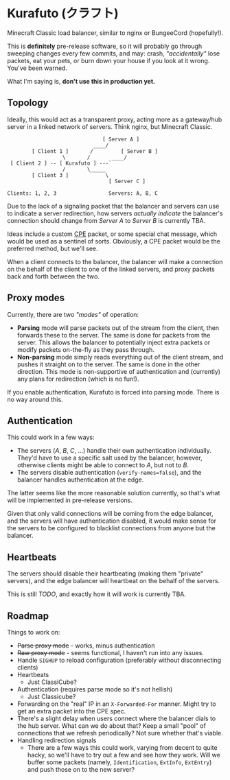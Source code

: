 Kurafuto (クラフト)
===================

Minecraft Classic load balancer, similar to nginx or BungeeCord (hopefully!).

This is __definitely__ pre-release software, so it will probably go through sweeping
changes every few commits, and may: crash, _"accidentally"_ lose packets,
eat your pets, or burn down your house if you look at it wrong. You've been warned.

What I'm saying is, __don't use this in production yet.__

## Topology

Ideally, this would act as a transparent proxy, acting more as a gateway/hub
server in a linked network of servers. Think nginx, but Minecraft Classic.

```
                               [ Server A ]
                            ____/
        [ Client 1 ]       /         [ Server B ]
                  \       /       ____/
 [ Client 2 ] -- [ Kurafuto ] ---`
                  /       \_____
        [ Client 3 ]            \
                                 [ Server C ]

Clients: 1, 2, 3                 Servers: A, B, C
```

Due to the lack of a signaling packet that the balancer and servers can use to
indicate a server redirection, how servers _actually indicate_ the balancer's
connection should change from _Server A_ to _Server B_ is currently TBA.

Ideas include a custom [CPE](http://wiki.vg/Classic_Protocol_Extension) packet,
or some special chat message, which would be used as a sentinel of sorts.
Obviously, a CPE packet would be the preferred method, but we'll see.

When a client connects to the balancer, the balancer will make a connection on
the behalf of the client to one of the linked servers, and proxy packets back
and forth between the two.

## Proxy modes

Currently, there are two _"modes"_ of operation:

* __Parsing__ mode will parse packets out of the stream from the client, then
  forwards these to the server. The same is done for packets from the server.
  This allows the balancer to potentially inject extra packets or modify packets
  on-the-fly as they pass through.
* __Non-parsing__ mode simply reads everything out of the client stream, and
  pushes it straight on to the server. The same is done in the other direction.
  This mode is non-supportive of authentication and (currently) any plans for
  redirection (which is no fun!).

If you enable authentication, Kurafuto is forced into parsing mode. There is no
way around this.

## Authentication

This could work in a few ways:

* The servers (_A_, _B_, _C_, ...) handle their own authentication individually.
  They'd have to use a specific salt used by the balancer, however, otherwise
  clients might be able to connect to _A_, but not to _B_.
* The servers disable authentication (`verify-names=false`), and the balancer
  handles authentication at the edge.

The latter seems like the more reasonable solution currently, so that's what
will be implemented in pre-release versions.

Given that only valid connections will be coming from the edge balancer, and
the servers will have authentication disabled, it would make sense for the
servers to be configured to blacklist connections from anyone but the balancer.

## Heartbeats

The servers should disable their heartbeating (making them "private" servers),
and the edge balancer will heartbeat on the behalf of the servers.

This is still _TODO_, and exactly how it will work is currently TBA.

## Roadmap

Things to work on:

* ~~Parse proxy mode~~ - works, minus authentication
* ~~Raw proxy mode~~ - seems functional, I haven't run into any issues.
* Handle `SIGHUP` to reload configuration (preferably without disconnecting clients)
* Heartbeats
    * Just ClassiCube?
* Authentication (requires parse mode so it's not hellish)
    * Just Classicube?
* Forwarding on the "real" IP in an `X-Forwarded-For` manner. Might try to get
  an extra packet into the CPE spec.
* There's a slight delay when users connect where the balancer dials to the hub
  server. What can we do about that? Keep a small "pool" of connections that we
  refresh periodically? Not sure whether that's viable.
* Handling redirection signals
    * There are a few ways this could work, varying from decent to quite hacky,
      so we'll have to try out a few and see how they work. Will we buffer some
      packets (namely, `Identification`, `ExtInfo`, `ExtEntry`) and push those
      on to the new server?

